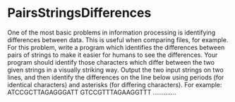 # PairsStringsDifferences
One of the most basic problems in information processing is identifying differences between data. This is useful when comparing files, for example. For this problem, write a program which identifies the differences between pairs of strings to make it easier for humans to see the differences.  Your program should identify those characters which differ between the two given strings in a visually striking way. Output the two input strings on two lines, and then identify the differences on the line below using periods (for identical characters) and asterisks (for differing characters). For example:  
ATCCGCTTAGAGGGATT 
GTCCGTTTAGAAGGTTT 
*....*.....*..*..
